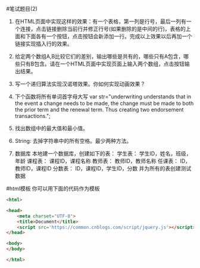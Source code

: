 
#笔试题目(2)
 1. 在HTML页面中实现这样的效果：有一个表格，第一列是行号，最后一列有一个连接，点击链接删除当前行并修正行号(如果删除的是中间的行)，表格的上面和下面各有一个按钮，点击按钮会新添加一行。完成以上效果以后再加一个链接实现插入行的效果。 

 1. 给定两个数组A,B比较它们的差别，输出哪些是共有的，哪些只有A包含，哪些只有B包含。请在一个HTML页面中实现页面上输入两个数组，点击按钮输出结果。 

 1. 写一个递归算法实现汉诺塔效果。你如何实现动画效果？ 

 1. 下个函数将所有单词首字母大写 var str="underwriting understands that in the event a change needs to be made, the change must be made to both the prior term and the renewal term. Thus creating two endorsement transactions."; 

 1. 找出数组中的最大值和最小值。 

 1. String: 去掉字符串中的所有空格。最少两种方法。 

 1. 数据库 本地建一个数据库，创建如下的表： 学生表： 学生ID，姓名，班级，年龄 课程表： 课程ID，课程名称 教师表： 教师ID，教师名称 任课表： ID，教师ID，课程ID 分数表： ID，课程ID，学生ID，分数 并为所有的表创建测试数据 


#html模板
你可以用下面的代码作为模板
```html
<html>

<head>
    <meta charset="UTF-8">
    <title>Document</title>
    <script src='https://common.cnblogs.com/script/jquery.js'></script>
</head>

<body>
</body>

</html>
```
